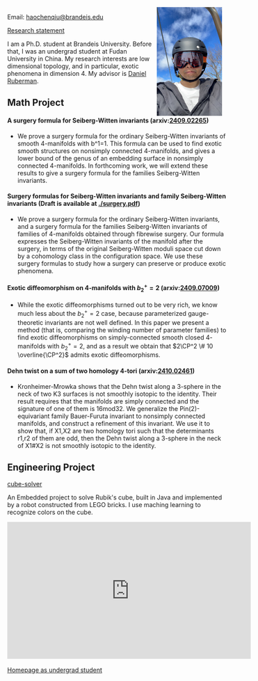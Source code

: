 <img src="./picture.jpg" alt="我的照片" style="float: right; margin-right: 10px; width: 150px; height: 250px;">

Email: [haochenqiu@brandeis.edu](haochenqiu@brandeis.edu)

[Research statement](./research_statement.pdf) 

I am a Ph.D. student at Brandeis University. Before that, I was an undergrad student at Fudan University in China. My research interests are low dimensional topology, and in particular, exotic phenomena in dimension 4. My advisor is [Daniel Ruberman](https://people.brandeis.edu/~ruberman/). 


## Math Project

#### A surgery formula for Seiberg-Witten invariants (arxiv:[2409.02265](https://arxiv.org/abs/2409.02265))
- We prove a surgery formula for the ordinary Seiberg-Witten invariants of smooth 4-manifolds with b^1=1. This formula can be used to find exotic smooth structures on nonsimply connected 4-manifolds, and gives a lower bound of the genus of an embedding surface in nonsimply connected 4-manifolds. In forthcoming work, we will extend these results to give a surgery formula for the families Seiberg-Witten invariants. 

#### Surgery formulas for Seiberg-Witten invariants and family Seiberg-Witten invariants (Draft is available at [./surgery.pdf](./surgery.pdf))
- We prove a surgery formula for the ordinary Seiberg-Witten invariants, and a surgery formula for the families Seiberg-Witten invariants of families of 4-manifolds obtained through fibrewise surgery. Our formula expresses the Seiberg-Witten invariants of the manifold after the surgery, in terms of the original Seiberg-Witten moduli space cut down by a cohomology class in the configuration space. We use these surgery formulas to study how a surgery can preserve or produce exotic phenomena.

#### Exotic diffeomorphism on $4$-manifolds with $b_2^+ = 2$ (arxiv:[2409.07009](https://arxiv.org/abs/2409.07009))
- While the exotic diffeomorphisms turned out to be very rich, we know much less about the $b^+_2 =2$ case, because parameterized gauge-theoretic invariants are not well defined. In this paper we present a method (that is, comparing the winding number of parameter families) to find exotic diffeomorphisms on simply-connected smooth closed $4$-manifolds with $b^+_2 =2$, and as a result we obtain that $2\CP^2 \# 10 \overline{\CP^2}$ admits exotic diffeomorphisms.

#### Dehn twist on a sum of two homology $4$-tori (arxiv:[2410.02461](https://arxiv.org/abs/2410.02461))
- Kronheimer-Mrowka shows that the Dehn twist along a 3-sphere in the neck of two K3 surfaces is not smoothly isotopic to the identity. Their result requires that the manifolds are simply connected and the signature of one of them is 16mod32. We generalize the Pin(2)-equivariant family Bauer-Furuta invariant to nonsimply connected manifolds, and construct a refinement of this invariant. We use it to show that, if X1,X2 are two homology tori such that the determinants r1,r2 of them are odd, then the Dehn twist along a 3-sphere in the neck of X1#X2 is not smoothly isotopic to the identity. 

## Engineering Project

[cube-solver](https://github.com/hcqiu/cube-solver)

An Embedded project to solve Rubik's cube, built in Java and implemented by a robot constructed from LEGO bricks. I use maching learning to recognize colors on the cube.

<iframe width="560" height="315" src="https://www.youtube.com/embed/dAfDIDdDclc" frameborder="0" allow="accelerometer; autoplay; encrypted-media; gyroscope; picture-in-picture" allowfullscreen></iframe>


[Homepage as undergrad student](./undergrad.md)
